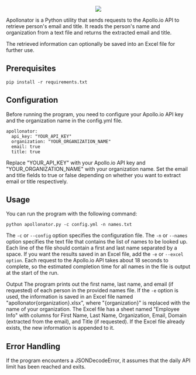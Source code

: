 <p align="center">
  <img src="https://user-images.githubusercontent.com/75705022/212420146-b2ccb43b-f803-49a9-a362-50ba4e789048.png" />
</p>

Apollonator is a Python utility that sends requests to the Apollo.io API to retrieve person's email and title. It reads the person's name and organization from a text file and returns the extracted email and title.

The retrieved information can optionally be saved into an Excel file for further use.

## Prerequisites
```
pip install -r requirements.txt
```
## Configuration
Before running the program, you need to configure your Apollo.io API key and the organization name in the config.yml file.
```
apollonator:
  api_key: "YOUR_API_KEY"
  organization: "YOUR_ORGANIZATION_NAME"
  email: true
  title: true
```
Replace "YOUR_API_KEY" with your Apollo.io API key and "YOUR_ORGANIZATION_NAME" with your organization name. Set the email and title fields to true or false depending on whether you want to extract email or title respectively.

## Usage
You can run the program with the following command:
```
python apollonator.py -c config.yml -n names.txt
```
The `-c` or `--config` option specifies the configuration file.
The `-n` or `--names` option specifies the text file that contains the list of names to be looked up. Each line of the file should contain a first and last name separated by a space.
If you want the results saved in an Excel file, add the `-e` or `--excel option`.
Each request to the Apollo.io API takes about 18 seconds to complete, so the estimated completion time for all names in the file is output at the start of the run.

Output
The program prints out the first name, last name, and email (if requested) of each person in the provided names file. If the `-e` option is used, the information is saved in an Excel file named "apollonator{organization}.xlsx", where "{organization}" is replaced with the name of your organization. The Excel file has a sheet named "Employee Info" with columns for First Name, Last Name, Organization, Email, Domain (extracted from the email), and Title (if requested). If the Excel file already exists, the new information is appended to it.

## Error Handling
If the program encounters a JSONDecodeError, it assumes that the daily API limit has been reached and exits.
